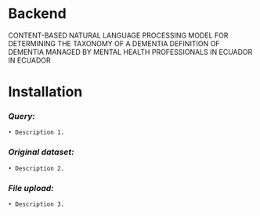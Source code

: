# Backend
CONTENT-BASED NATURAL LANGUAGE PROCESSING MODEL FOR DETERMINING THE TAXONOMY OF A DEMENTIA DEFINITION OF DEMENTIA MANAGED BY MENTAL HEALTH PROFESSIONALS IN ECUADOR IN ECUADOR

# Installation
### _Query:_

```
• Description 1.
```

### _Original dataset:_

```
• Description 2.
```

### _File upload:_

```
• Description 3.
```